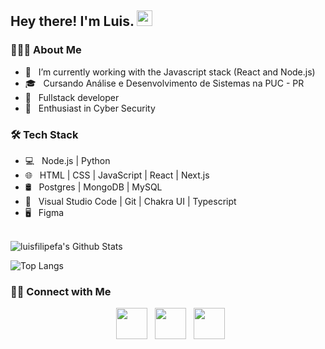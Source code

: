 <h2> Hey there! I'm Luis. <img src="https://avatars.githubusercontent.com/u/70351489?v=4" width="25"></h2>

<h3> 👨🏻‍💻 About Me </h3>

- 🔭 &nbsp; I’m currently working with the Javascript stack (React and Node.js)
- 🎓 &nbsp; Cursando Análise e Desenvolvimento de Sistemas na PUC - PR
- 💼 &nbsp; Fullstack developer
- 🌱 &nbsp; Enthusiast in Cyber Security

<h3>🛠 Tech Stack</h3>

- 💻 &nbsp; Node.js | Python
- 🌐 &nbsp; HTML | CSS | JavaScript | React | Next.js
- 🛢 &nbsp; Postgres | MongoDB | MySQL
- 🔧 &nbsp; Visual Studio Code | Git | Chakra UI | Typescript
- 🖥 &nbsp; Figma

<br>

<img align="center" src="https://github-readme-stats.vercel.app/api?username=luisfilipefa&include_all_commits=true&count_private=true&show_icons=true&line_height=20&title_color=7A7ADB&icon_color=2234AE&text_color=D3D3D3&bg_color=0,000000,130F40" alt="luisfilipefa's Github Stats">

</br>

![Top Langs](https://github-readme-stats.vercel.app/api/top-langs/?username=luisfilipefa&layout=compact&text_color=daf7dc&bg_color=151515)


<h3> 🤝🏻 Connect with Me </h3>

<p align="center">
&nbsp; <a href="https://www.instagram.com/luisfilipefa/" target="_blank" rel="noopener noreferrer"><img src="https://img.icons8.com/plasticine/100/000000/instagram-new.png" width="50" /></a>  
&nbsp; <a href="https://www.linkedin.com/in/luisfilipefa/" target="_blank" rel="noopener noreferrer"><img src="https://img.icons8.com/plasticine/100/000000/linkedin.png" width="50" /></a>
&nbsp; <a href="mailto:luisfilipe.faw@gmail.com" target="_blank" rel="noopener noreferrer"><img src="https://img.icons8.com/plasticine/100/000000/gmail.png"  width="50" /></a>
</p>
